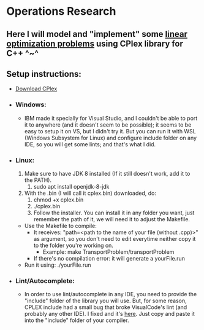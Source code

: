 # Operations Research
## Here I will model and "implement" some [linear optimization problems](https://1drv.ms/f/s!Av7ZeqaYG5k95u4Wd5oC7LGhRU8f-g) using CPlex library for C++ ^~^

## Setup instructions:
* [Download CPlex](https://www.ibm.com/developerworks/br/downloads/ws/ilogcplex/index.html)
* ### Windows:
  * IBM made it specially for Visual Studio, and I couldn't be able to port it to anywhere (and it doesn't seem to be possible); it seems to be easy to setup it on VS, but I didn't try it. But you can run it with WSL (Windows Subsystem for Linux) and configure include folder on any IDE, so you will get some lints; and that's what I did.
* ### Linux:
  1. Make sure to have JDK 8 installed (If it still doesn't work, add it to the PATH).
      1. sudo apt install openjdk-8-jdk
  2. With the .bin (I will call it cplex.bin) downloaded, do:
      1. chmod +x cplex.bin
      2. ./cplex.bin
      3. Follow the installer. You can install it in any folder you want, just remember the path of it, we will need it to adjust the Makefile.
  * Use the Makefile to compile:
      * It receives: "path=\<path to the name of your file (without .cpp)\>" as argument, so you don't need to edit everytime neither copy it to the folder you're working on.
        * Example: make TransportProblem/transportProblem
      * If there's no compilation error: it will generate a yourFile.run
  * Run it using: ./yourFile.run
* ### Lint/Autocomplete:
  * In order to use lint/autocomplete in any IDE, you need to provide the "include" folder of the library you will use. But, for some reason, CPLEX include had a small bug that broke VisualCode's lint (and probably any other IDE). I fixed and it's [here](https://github.com/NelsonGomesNeto/Operations-Research/Fixed%20include). Just copy and paste it into the "include" folder of your compiler.